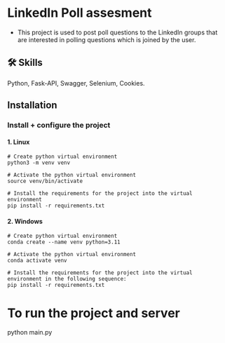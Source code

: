 # LinkedIn Poll assesment
- This project is used to post poll questions to the LinkedIn groups that are interested in polling questions which is joined by the user.

## 🛠 Skills
Python, Fask-API, Swagger, Selenium, Cookies.


## Installation

### Install + configure the project

#### 1. Linux
```
# Create python virtual environment
python3 -m venv venv

# Activate the python virtual environment
source venv/bin/activate

# Install the requirements for the project into the virtual environment
pip install -r requirements.txt
```
#### 2. Windows
```
# Create python virtual environment
conda create --name venv python=3.11

# Activate the python virtual environment
conda activate venv

# Install the requirements for the project into the virtual environment in the following sequence:
pip install -r requirements.txt
```

# To run the project and server
python main.py
